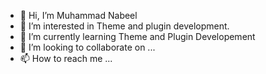 - 👋 Hi, I’m Muhammad Nabeel
- 👀 I’m interested in Theme and plugin development.
- 🌱 I’m currently learning Theme and Plugin Developement
- 💞️ I’m looking to collaborate on ...
- 📫 How to reach me ...

<!---
NabeelJaan/NabeelJaan is a ✨ special ✨ repository because its `README.md` (this file) appears on your GitHub profile.
You can click the Preview link to take a look at your changes.
--->
